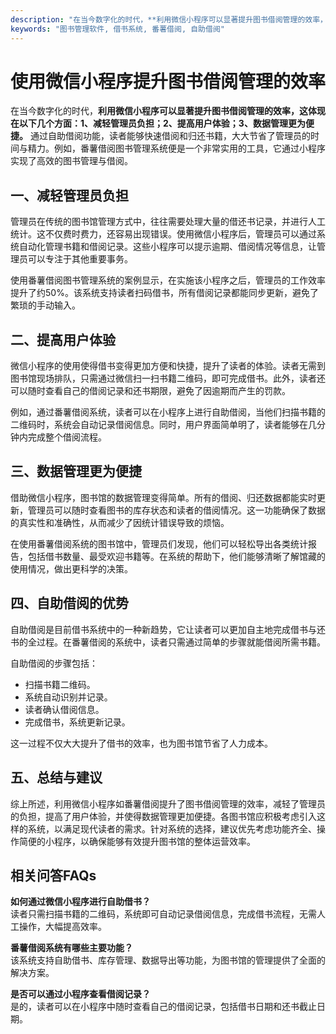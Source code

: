 ```yaml
---
description: "在当今数字化的时代，**利用微信小程序可以显著提升图书借阅管理的效率，这体现在以下几个方面：1、减轻管理员负担；2、提高用户体验；3、数据管理更为便捷。** 通过自助借阅功能，读者能够快速借阅和归还书籍，大大节省了管理员的时间与精力。例如，番薯借阅图书管理系统便是一个非常实用的工具，它通过小程序实现了高效的图书管理与借阅。"
keywords: "图书管理软件, 借书系统, 番薯借阅, 自助借阅"
---
```

# 使用微信小程序提升图书借阅管理的效率

在当今数字化的时代，**利用微信小程序可以显著提升图书借阅管理的效率，这体现在以下几个方面：1、减轻管理员负担；2、提高用户体验；3、数据管理更为便捷。** 通过自助借阅功能，读者能够快速借阅和归还书籍，大大节省了管理员的时间与精力。例如，番薯借阅图书管理系统便是一个非常实用的工具，它通过小程序实现了高效的图书管理与借阅。

## **一、减轻管理员负担**

管理员在传统的图书馆管理方式中，往往需要处理大量的借还书记录，并进行人工统计。这不仅费时费力，还容易出现错误。使用微信小程序后，管理员可以通过系统自动化管理书籍和借阅记录。这些小程序可以提示逾期、借阅情况等信息，让管理员可以专注于其他重要事务。

使用番薯借阅图书管理系统的案例显示，在实施该小程序之后，管理员的工作效率提升了约50%。该系统支持读者扫码借书，所有借阅记录都能同步更新，避免了繁琐的手动输入。

## **二、提高用户体验**

微信小程序的使用使得借书变得更加方便和快捷，提升了读者的体验。读者无需到图书馆现场排队，只需通过微信扫一扫书籍二维码，即可完成借书。此外，读者还可以随时查看自己的借阅记录和还书期限，避免了因逾期而产生的罚款。

例如，通过番薯借阅系统，读者可以在小程序上进行自助借阅，当他们扫描书籍的二维码时，系统会自动记录借阅信息。同时，用户界面简单明了，读者能够在几分钟内完成整个借阅流程。

## **三、数据管理更为便捷**

借助微信小程序，图书馆的数据管理变得简单。所有的借阅、归还数据都能实时更新，管理员可以随时查看图书的库存状态和读者的借阅情况。这一功能确保了数据的真实性和准确性，从而减少了因统计错误导致的烦恼。

在使用番薯借阅系统的图书馆中，管理员们发现，他们可以轻松导出各类统计报告，包括借书数量、最受欢迎书籍等。在系统的帮助下，他们能够清晰了解馆藏的使用情况，做出更科学的决策。

## **四、自助借阅的优势**

自助借阅是目前借书系统中的一种新趋势，它让读者可以更加自主地完成借书与还书的全过程。在番薯借阅的系统中，读者只需通过简单的步骤就能借阅所需书籍。

自助借阅的步骤包括：

- 扫描书籍二维码。
- 系统自动识别并记录。
- 读者确认借阅信息。
- 完成借书，系统更新记录。

这一过程不仅大大提升了借书的效率，也为图书馆节省了人力成本。

## **五、总结与建议**

综上所述，利用微信小程序如番薯借阅提升了图书借阅管理的效率，减轻了管理员的负担，提高了用户体验，并使得数据管理更加便捷。各图书馆应积极考虑引入这样的系统，以满足现代读者的需求。针对系统的选择，建议优先考虑功能齐全、操作简便的小程序，以确保能够有效提升图书馆的整体运营效率。

## 相关问答FAQs

**如何通过微信小程序进行自助借书？**  
读者只需扫描书籍的二维码，系统即可自动记录借阅信息，完成借书流程，无需人工操作，大幅提高效率。

**番薯借阅系统有哪些主要功能？**  
该系统支持自助借书、库存管理、数据导出等功能，为图书馆的管理提供了全面的解决方案。

**是否可以通过小程序查看借阅记录？**  
是的，读者可以在小程序中随时查看自己的借阅记录，包括借书日期和还书截止日期。
